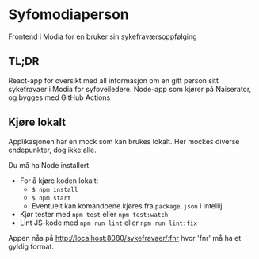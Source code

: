 # Syfomodiaperson
Frontend i Modia for en bruker sin sykefraværsoppfølging  

## TL;DR
React-app for oversikt med all informasjon om en gitt person sitt sykefravaer i Modia for syfoveiledere.
Node-app som kjører på Naiserator, og bygges med GitHub Actions

## Kjøre lokalt
Applikasjonen har en mock som kan brukes lokalt. Her mockes diverse endepunkter, dog ikke alle. 

Du må ha Node installert.

* For å kjøre koden lokalt: 
    - `$ npm install`
    - `$ npm start`
    - Eventuelt kan komandoene kjøres fra `package.json` i intellij.
* Kjør tester med `npm test` eller `npm test:watch`
* Lint JS-kode med `npm run lint` eller `npm run lint:fix`

Appen nås på [http://localhost:8080/sykefravaer/:fnr](http://localhost:8080/sykefravaer/:fnr) hvor 'fnr' må ha et gyldig format.
